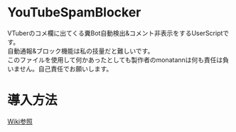 # YouTubeSpamBlocker
VTuberのコメ欄に出てくる糞Bot自動検出&amp;コメント非表示をするUserScriptです。<br>
自動通報&ブロック機能は私の技量だと難しいです。<br>
このファイルを使用して何かあったとしても製作者のmonatannは何も責任は負いません。自己責任でお願いします。

<h1>導入方法</h1>
<a href="https://github.com/monatann/YouTubeSpamBlocker/wiki/%E5%B0%8E%E5%85%A5%E6%96%B9%E6%B3%95">Wiki参照</a>
